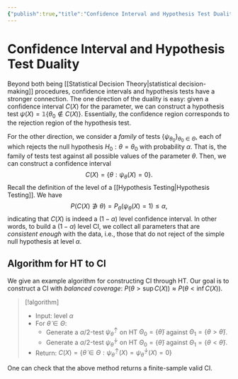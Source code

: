 ```yaml
---
{"publish":true,"title":"Confidence Interval and Hypothesis Test Duality","created":"2025-05-27T14:51:17","modified":"2025-05-29T17:25:33","cssclasses":""}
---
```



# Confidence Interval and Hypothesis Test Duality

Beyond both being [[Statistical Decision Theory\|statistical decision-making]] procedures, confidence intervals and hypothesis tests have a stronger connection.
The one direction of the duality is easy: given a confidence interval $C(X)$ for the parameter, we can construct a hypothesis test $\psi(X) = \mathbb{1}\{ \theta_{0} \not\in C(X) \}$. Essentially, the confidence region corresponds to the rejection region of the hypothesis test.

For the other direction, we consider a *family* of tests $\{ \psi _{\theta_{0}} \}_{\theta_{0}\in\Theta}$, each of which rejects the null hypothesis $H_0: \theta = \theta_{0}$ with probability $\alpha$. That is, the family of tests test against all possible values of the parameter $\theta$.
Then, we can construct a confidence interval
$$
C(X) = \{ \theta: \psi _{\theta}(X) = 0 \}.
$$
Recall the definition of the level of a [[Hypothesis Testing\|Hypothesis Testing]]. We have
$$
P(C(X)\not\ni \theta ) = P_{\theta }(\psi _{\theta}(X) = 1) \le \alpha,
$$
indicating that $C(X)$ is indeed a $(1-\alpha )$ level confidence interval.
In other words, to build a $(1-\alpha)$ level CI, we collect all parameters that are *consistent enough* with the data, i.e., those that do not reject of the simple null hypothesis at level $\alpha$.

## Algorithm for HT to CI

We give an example algorithm for constructing CI through HT.
Our goal is to construct a CI with *balanced coverage*: $P(\theta> \sup C(X)) \approx  P(\theta < \inf C(X))$.

> [!algorithm]
> - Input: level $\alpha$
> - For $\tilde{\theta}\in\Theta$:
>     - Generate a $\alpha /2$-test $\psi ^{\uparrow}_{\tilde{\theta}}$ on HT $\Theta_{0}=\{ \tilde{\theta} \}$ against $\Theta_{1} = \{ \theta > \tilde{\theta} \}$.
>     - Generate a $\alpha /2$-test $\psi ^{\downarrow}_{\tilde{\theta}}$ on HT $\Theta_{0}=\{ \tilde{\theta} \}$ against $\Theta_{1} = \{ \theta < \tilde{\theta} \}$.
> - Return: $C(X) = \{ \tilde{\theta}\in\Theta : \psi ^{\uparrow}_{\tilde{\theta}}(X) = \psi ^{\downarrow}_{\tilde{\theta}}(X) = 0 \}$

One can check that the above method returns a finite-sample valid CI.
